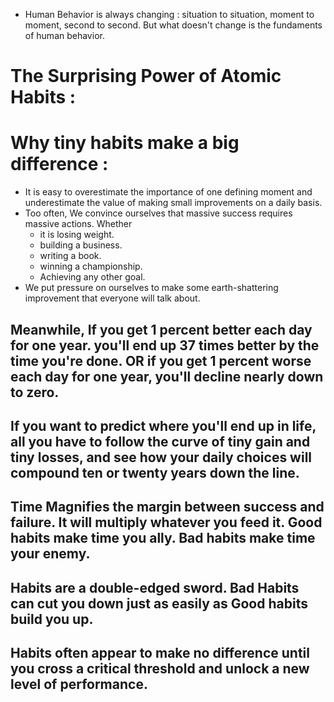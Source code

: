 - Human Behavior is always changing : situation to situation, moment to moment, second to second. But what doesn't change is the fundaments of human behavior.

# The Surprising Power of Atomic Habits :

# Why tiny habits make a big difference :
- It is easy to overestimate the importance of one defining moment and underestimate the value of making small improvements on a daily basis.
- Too often, We convince ourselves that massive success requires massive actions. Whether 
	- it is losing weight.
	- building a business.
	- writing a book.
	- winning a championship.
	- Achieving any other goal.
- We put pressure on ourselves to make some earth-shattering improvement that everyone will talk about.

## Meanwhile, If you get 1 percent better each day for one year. you'll end up 37 times better by the time you're done. OR if you get 1 percent worse each day for one year, you'll decline nearly down to zero.

## If you want to predict where you'll end up in life, all you have to follow the curve of tiny gain and tiny losses, and see how your daily choices will compound ten or twenty years down the line.

## Time Magnifies the margin between success and failure. It will multiply whatever you feed it. Good habits make time you ally. Bad habits make time your enemy.

## Habits are a double-edged sword. Bad Habits can cut you down just as easily as Good habits build you up.

## Habits often appear to make no difference until you cross a critical threshold and unlock a new level of performance.